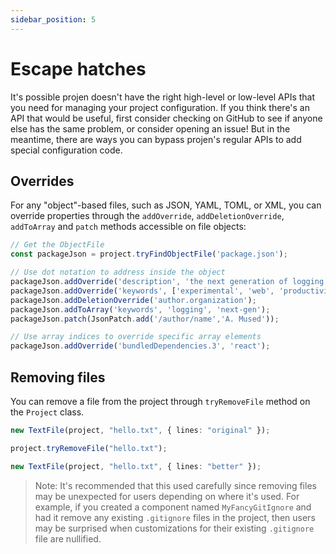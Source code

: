 ```yaml
---
sidebar_position: 5
---
```



# Escape hatches

It's possible projen doesn't have the right high-level or low-level APIs that
you need for managing your project configuration. If you think there's an API
that would be useful, first consider checking on GitHub to see if anyone else
has the same problem, or consider opening an issue! But in the meantime, there
are ways you can bypass projen's regular APIs to add special configuration code.

## Overrides

For any "object"-based files, such as JSON, YAML, TOML, or XML, you can
override properties through the `addOverride`, `addDeletionOverride`,
`addToArray` and `patch` methods accessible on file objects:

```ts
// Get the ObjectFile
const packageJson = project.tryFindObjectFile('package.json');

// Use dot notation to address inside the object
packageJson.addOverride('description', 'the next generation of logging!');
packageJson.addOverride('keywords', ['experimental', 'web', 'productivity', 'exciting']);
packageJson.addDeletionOverride('author.organization');
packageJson.addToArray('keywords', 'logging', 'next-gen');
packageJson.patch(JsonPatch.add('/author/name','A. Mused'));

// Use array indices to override specific array elements
packageJson.addOverride('bundledDependencies.3', 'react');
```

## Removing files

You can remove a file from the project through `tryRemoveFile` method on the
`Project` class.

```ts
new TextFile(project, "hello.txt", { lines: "original" });

project.tryRemoveFile("hello.txt");

new TextFile(project, "hello.txt", { lines: "better" });
```

> Note: It's recommended that this used carefully since removing files may be
unexpected for users depending on where it's used. For example, if you created a
component named `MyFancyGitIgnore` and had it remove any existing `.gitignore`
files in the project, then users may be surprised when customizations for their
existing `.gitignore` file are nullified.
